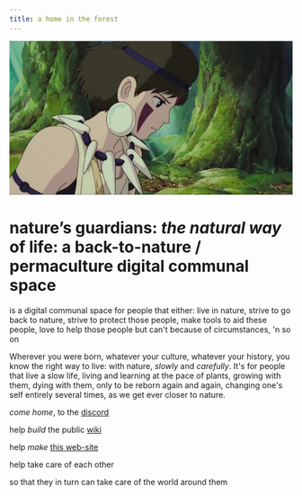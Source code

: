 ```yaml
---
title: a home in the forest
---
```


![](beautiful.jpg?raw=true)

# nature’s guardians: *the natural way* of life: a back-to-nature / permaculture digital communal space
is a digital communal space for people that either: live in nature, strive to go back to nature, strive to protect those people, make tools to aid these people, love to help those people but can't because of circumstances, 'n so on

Wherever you were born, whatever your culture, whatever your history, you know the right way to live: with nature, *slowly* and *carefully*. It's for people that live a slow life, living and learning at the pace of plants, growing with them, dying with them, only to be reborn again and again, changing one's self entirely several times, as we get ever closer to nature.

*come home*, to the [discord](https://discord.gg/2vv643p)
 
help *build* the public [wiki](https://github.com/Rahil627/nature-guardian-anarchy/wiki)

help *make* [this web-site](https://github.com/Rahil627/nature-guardian-anarchy)

help take care of each other

so that they in turn can take care of the world around them
